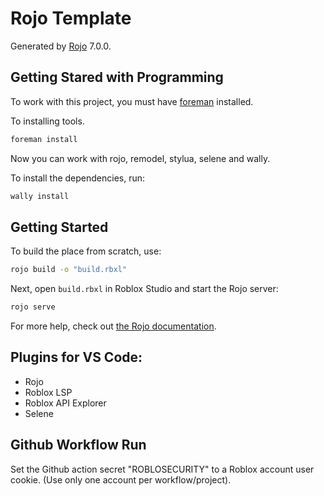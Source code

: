 <!-- Insert Badges from Workflows -->

# Rojo Template
Generated by [Rojo](https://github.com/rojo-rbx/rojo) 7.0.0.

## Getting Stared with Programming
To work with this project, you must have [foreman](https://github.com/Roblox/foreman) installed.

To installing tools.
```bash
foreman install
```

Now you can work with rojo, remodel, stylua, selene and wally.

To install the dependencies, run:

```bash
wally install
```

## Getting Started
To build the place from scratch, use:

```bash
rojo build -o "build.rbxl"
```

Next, open `build.rbxl` in Roblox Studio and start the Rojo server:

```bash
rojo serve
```

For more help, check out [the Rojo documentation](https://rojo.space/docs).

## Plugins for VS Code:
- Rojo
- Roblox LSP
- Roblox API Explorer
- Selene

## Github Workflow Run
Set the Github action secret "ROBLOSECURITY" to a Roblox account user cookie. (Use only one account per workflow/project).

